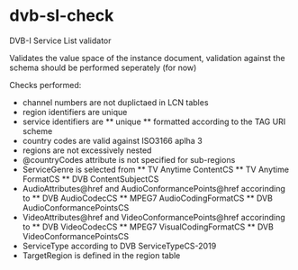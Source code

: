 # dvb-sl-check
DVB-I Service List validator

Validates the value space of the instance document, validation against the schema should be performed seperately (for now)

Checks performed:
* channel numbers are not duplictaed in LCN tables
* region identifiers are unique
* service identifiers are 
** unique
** formatted according to the TAG URI scheme
* country codes are valid against ISO3166 aplha 3
* regions are not excessively nested
* @countryCodes attribute is not specified for sub-regions
* ServiceGenre is selected from
** TV Anytime ContentCS
** TV Anytime FormatCS
** DVB ContentSubjectCS
* AudioAttributes@href and AudioConformancePoints@href accorinding to 
** DVB AudioCodecCS
** MPEG7 AudioCodingFormatCS
** DVB AudioConformancePointsCS
* VideoAttributes@href and VideoConformancePoints@href accorinding to 
** DVB VideoCodecCS
** MPEG7 VisualCodingFormatCS
** DVB VideoConformancePointsCS
* ServiceType according to DVB ServiceTypeCS-2019
* TargetRegion is defined in the region table